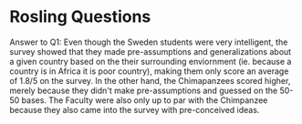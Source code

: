 # Rosling Questions
Answer to Q1: Even though the Sweden students were very intelligent, the survey showed that they made pre-assumptions and generalizations about a given country based on the their surrounding enviornment (ie. because a country is in Africa it is poor country), making them only score an average of 1.8/5 on the survey. In the other hand, the  Chimapanzees  scored  higher, merely because they didn't make pre-assumptions and guessed on the 50-50 bases. The Faculty were also only up to par with the Chimpanzee because they also came into the survey with pre-conceived ideas. 
